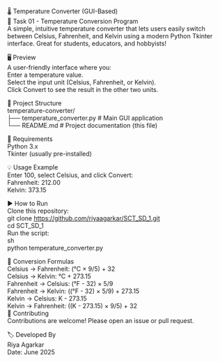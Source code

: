 🌡 Temperature Converter (GUI-Based)
<br>
📌 Task 01 - Temperature Conversion Program
<br>
A simple, intuitive temperature converter that lets users easily switch between Celsius, Fahrenheit, and Kelvin using a modern Python Tkinter interface. Great for students, educators, and hobbyists!

🖥 Preview
<br>
A user-friendly interface where you:
<br>
Enter a temperature value.
<br>
Select the input unit (Celsius, Fahrenheit, or Kelvin).
<br>
Click Convert to see the result in the other two units.
<br>

📂 Project Structure
<br>
temperature-converter/
<br>
├── temperature_converter.py   # Main GUI application
<br>
└── README.md                  # Project documentation (this file)

🔧 Requirements
<br>
Python 3.x
<br>
Tkinter (usually pre-installed)

💡 Usage Example
<br>
Enter 100, select Celsius, and click Convert:
<br>
Fahrenheit: 212.00
<br>
Kelvin: 373.15

▶ How to Run
<br>
Clone this repository:
<br>
git clone https://github.com/riyaagarkar/SCT_SD_1.git
<br>
cd SCT_SD_1
<br>
Run the script:
<br>
sh
<br>
python temperature_converter.py
<br>

🧠 Conversion Formulas
<br>
Celsius → Fahrenheit: (°C × 9/5) + 32
<br>
Celsius → Kelvin: °C + 273.15
<br>
Fahrenheit → Celsius: (°F - 32) × 5/9
<br>
Fahrenheit → Kelvin: ((°F - 32) × 5/9) + 273.15
<br>
Kelvin → Celsius: K - 273.15
<br>
Kelvin → Fahrenheit: ((K - 273.15) × 9/5) + 32
<br>
🤝 Contributing
<br>
Contributions are welcome! Please open an issue or pull request.

🏷 Developed By
<br>
Riya Agarkar
<br>
Date: June 2025
